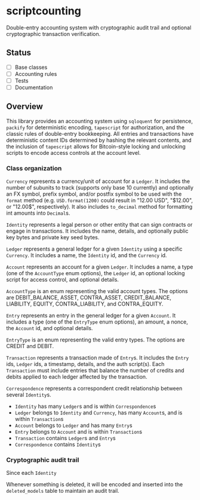 # scriptcounting

Double-entry accounting system with cryptographic audit trail and optional
cryptographic transaction verification.

## Status

- [ ] Base classes
- [ ] Accounting rules
- [ ] Tests
- [ ] Documentation

## Overview

This library provides an accounting system using `sqloquent` for persistence,
`packify` for deterministic encoding, `tapescript` for authorization, and the
classic rules of double-entry bookkeeping. All entries and transactions have
deterministic content IDs determined by hashing the relevant contents, and the
inclusion of `tapescript` allows for Bitcoin-style locking and unlocking scripts
to encode access controls at the account level.

### Class organization

`Currency` represents a currency/unit of account for a `Ledger`. It includes the
number of subunits to track (supports only base 10 currently) and optionally
an FX symbol, prefix symbol, and/or postfix symbol to be used with the `format`
method (e.g. `USD.format(1200)` could result in "12.00 USD", "$12.00", or
"12.00$", respectively). It also includes `to_decimal` method for formatting
int amounts into `Decimal`s.

`Identity` represents a legal person or other entity that can sign contracts
or engage in transactions. It includes the name, details, and optionally public
key bytes and private key seed bytes.

`Ledger` represents a general ledger for a given `Identity` using a specific
`Currency`. It includes a name, the `Identity` id, and the `Currency` id.

`Account` represents an account for a given `Ledger`. It includes a name, a type
(one of the `AccountType` enum options), the `Ledger` id, an optional locking
script for access control, and optional details.

`AccountType` is an enum representing the valid account types. The options are
DEBIT_BALANCE, ASSET, CONTRA_ASSET, CREDIT_BALANCE, LIABILITY, EQUITY,
CONTRA_LIABILITY, and CONTRA_EQUITY.

`Entry` represents an entry in the general ledger for a given `Account`. It
includes a type (one of the `EntryType` enum options), an amount, a nonce, the
`Account` id, and optional details.

`EntryType` is an enum representing the valid entry types. The options are
CREDIT and DEBIT.

`Transaction` represents a transaction made of `Entry`s. It includes the `Entry`
ids, `Ledger` ids, a timestamp, details, and the auth script(s). Each
`Transaction` must include entries that balance the number of credits and debits
applied to each ledger affected by the transaction.

`Correspondence` represents a correspondent credit relationship between several
`Identity`s.

- `Identity` has many `Ledger`s and is within `Correspondence`s
- `Ledger` belongs to `Identity` and `Currency`, has many `Account`s, and is within `Transaction`s
- `Account` belongs to `Ledger` and has many `Entry`s
- `Entry` belongs to `Account` and is within `Transaction`s
- `Transaction` contains `Ledger`s and `Entry`s
- `Correspondence` contains `Identity`s

### Cryptographic audit trail

Since each `Identity`

Whenever something is deleted, it will be encoded and inserted into the
`deleted_models` table to maintain an audit trail.
